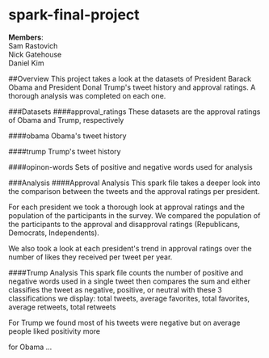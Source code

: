 # spark-final-project
**Members**:  
Sam Rastovich  
Nick Gatehouse  
Daniel Kim

##Overview
This project takes a look at the datasets of President Barack Obama
and President Donal Trump's tweet history and approval ratings. A thorough
analysis was completed on each one. 

###Datasets
####approval_ratings
These datasets are the approval ratings of Obama and Trump, respectively

####obama
Obama's tweet history

####trump
Trump's tweet history

####opinon-words
Sets of positive and negative words used for analysis

###Analysis
####Approval Analysis
This spark file takes a deeper look into the comparison between the tweets 
and the approval ratings per president.  

For each president we took a thorough look at approval ratings and the population of the 
participants in the survey. We compared the population of the participants to the
approval and disapproval ratings (Republicans, Democrats, Independents).   

We also took a look at each president's trend in approval ratings over the number 
of likes they received per tweet per year. 

####Trump Analysis
This spark file counts the number of positive and negative words used in a single tweet
then compares the sum and either classifies the tweet as negative, positive, or neutral
with these 3 classifications we display: 
total tweets, average favorites, total favorites, average retweets, total retweets

For Trump we found most of his tweets were negative but on average people liked positivity more

for Obama ... 